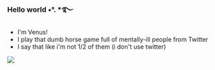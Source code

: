 ### Hello world •°. *࿐
- I'm Venus!
- I play that dumb horse game full of mentally-ill people from Twitter
- I say that like i'm not 1/2 of them (i don't use twitter)


[![](https://media.discordapp.net/attachments/1061880649180532776/1062889867656302622/d8hrgnb-551a8e81-eecd-4092-af57-3b39df57f779.png)](https://www.deviantart.com/celestialbunnie/art/Spring-Bunting-513564167)
